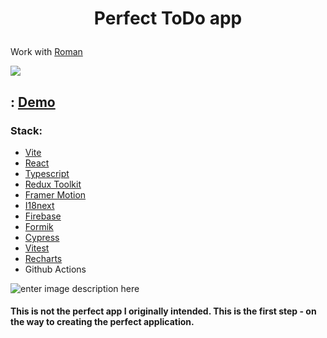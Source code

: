 # <p align="center">Perfect ToDo app</p>

Work with <a href="https://github.com/harmmselution">Roman</a>

![](https://firebasestorage.googleapis.com/v0/b/perfect-todo.appspot.com/o/photo_2023-05-26_13-40-57.jpg?alt=media&token=87bb7f4b-0460-4184-956f-c732eab083b4)

## : <a href="https://perfect-todo.vercel.app/" > Demo </a>

### Stack:

- <a href="https://vitejs.dev/">Vite </a>
- <a href="https://react.dev/"> React</a>
- <a href="https://www.typescriptlang.org/">Typescript </a>
- <a href="https://redux-toolkit.js.org/"> Redux Toolkit </a>
- <a href="https://www.framer.com/motion/"> Framer Motion </a>
- <a href="https://www.i18next.com/">I18next </a>
- <a href="https://firebase.google.com/">Firebase </a>
- <a href="https://formik.org/">Formik </a>
- <a href="https://www.cypress.io/"> Cypress</a>
- <a href="https://vitest.dev/"> Vitest</a>
- <a href="https://recharts.org/">Recharts </a>
- Github Actions

![enter image description here](https://firebasestorage.googleapis.com/v0/b/perfect-todo.appspot.com/o/profile.jpg?alt=media&token=3fb472df-9c4e-496b-be94-4ccd091f5396)

#### This is not the perfect app I originally intended. This is the first step - on the way to creating the perfect application.
